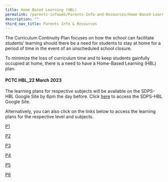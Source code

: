```yaml
---
title: Home Based Learning (HBL)
permalink: /parents-infoweb/Parents-Info-and-Resources/Home-Based-Learning-HBL/
description: ""
third_nav_title: Parents Info & Resources
---
```

The Curriculum Continuity Plan focuses on how the school can facilitate students’ learning should there be a need for students to stay at home for a period of time in the event of an unscheduled school closure. 

To minimize the loss of curriculum time and to keep students gainfully occupied at home, there is a need to have a Home-Based Learning (HBL) plan.

#### PCTC HBL_22 March 2023

The learning plans for respective subjects will be available on the SDPS-HBL Google Site by 6pm the day before. Click [here](https://sites.google.com/moe.edu.sg/sdpshbl2023/home) to access the SDPS-HBL Google Site.

Alternatively, you can also click on the links below to access the learning plans for the respective level and subjects. 

[P1](https://docs.google.com/document/d/16Oy82ygjszdgABYJI0vgDZN5cp_YYRbXUoi5tE-FiJU/edit?usp=sharing)

[P2](https://docs.google.com/document/d/1M58eZvAjcYYq3pw6XDQmMcLITibBEZmisPAEFyO4fiU/edit?usp=sharing)

[P3](https://docs.google.com/document/d/1H6Cx6C58YE21iq6IL12cZgIDFmHVGXseYKWn1xbzR5k/edit?usp=sharing)

[P4](https://docs.google.com/document/d/1yivntFGHWTaS83Sl-sSYT6B0NB1ZxX9rwPdL2gaY1to/edit?usp=sharing)

[P5](https://docs.google.com/document/d/1f13u_rygdf446FVVJsswlgQ2Z8QWc0WNHJtG1EEVCZ4/edit?usp=sharing)

[P6](https://docs.google.com/document/d/1yf6IoMxBv7qsNLxH_cBN2PDtcyeShf2gQNWkkI71qCI/edit?usp=sharing)